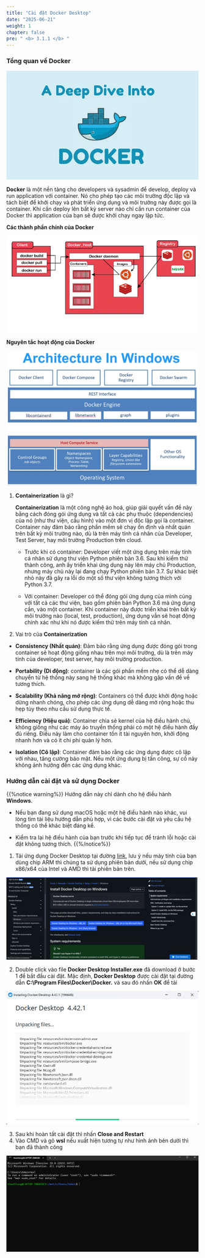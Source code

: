 ```yaml
---
title: "Cài đặt Docker Desktop"
date: "2025-06-21"
weight: 1
chapter: false
pre: " <b> 3.1.1 </b> "
---
```


### Tổng quan về Docker

![Docker](/images/3.Containerization/3.1/3.1.1/1.png)

**Docker** là một nền tảng cho developers và sysadmin để develop, deploy và run application với container. Nó cho phép tạo các môi trường độc lập và tách biệt để khởi chạy và phát triển ứng dụng và môi trường này được gọi là container. Khi cần deploy lên bất kỳ server nào chỉ cần run container của Docker thì application của bạn sẽ được khởi chạy ngay lập tức.

**Các thành phần chính của Docker**

![Docker](/images/3.Containerization/3.1/3.1.1/2.png)

**Nguyên tắc hoạt động của Docker**

![Docker](/images/3.Containerization/3.1/3.1.1/3.png)

1.  **Containerization** là gì?

    **Containerization** là một công nghệ ảo hoá, giúp giải quyết vấn đề này bằng cách đóng gói ứng dụng và tất cả các phụ thuộc (dependencies) của nó (như thư viện, cấu hình) vào một đơn vị độc lập gọi là container. Container này đảm bảo rằng phần mềm sẽ chạy ổn định và nhất quán trên bất kỳ môi trường nào, dù là trên máy tính cá nhân của Developer, Test Server, hay môi trường Production trên cloud.

    - Trước khi có container: Developer viết một ứng dụng trên máy tính cá nhân sử dụng thư viện Python phiên bản 3.6. Sau khi kiểm thử thành công, anh ấy triển khai ứng dụng này lên máy chủ Production, nhưng máy chủ này lại đang chạy Python phiên bản 3.7. Sự khác biệt nhỏ này đã gây ra lỗi do một số thư viện không tương thích với Python 3.7.

    - Với container: Developer có thể đóng gói ứng dụng của mình cùng với tất cả các thư viện, bao gồm phiên bản Python 3.6 mà ứng dụng cần, vào một container. Khi container này được triển khai trên bất kỳ môi trường nào (local, test, production), ứng dụng vẫn sẽ hoạt động chính xác như khi nó được kiểm thử trên máy tính cá nhân.

2.  Vai trò của **Containerization**

- **Consistency (Nhất quán)**: Đảm bảo rằng ứng dụng được đóng gói trong container sẽ hoạt động giống nhau trên mọi môi trường, dù là trên máy tính của developer, test server, hay môi trường production.

- **Portability (Di động)**: container là các gói phần mềm nhẹ có thể dễ dàng chuyển từ hệ thống này sang hệ thống khác mà không gặp vấn đề về tương thích.

- **Scalability (Khả năng mở rộng)**: Containers có thể được khởi động hoặc dừng nhanh chóng, cho phép các ứng dụng dễ dàng mở rộng hoặc thu hẹp tùy theo nhu cầu sử dụng thực tế.

- **Efficiency (Hiệu quả)**: Container chia sẻ kernel của hệ điều hành chủ, không giống như các máy ảo truyền thống phải có một hệ điều hành đầy đủ riêng. Điều này làm cho container tốn ít tài nguyên hơn, khởi động nhanh hơn và có ít chi phí quản lý hơn.

- **Isolation (Cô lập)**: Container đảm bảo rằng các ứng dụng được cô lập với nhau, tăng cường bảo mật. Nếu một ứng dụng bị tấn công, sự cố này không ảnh hưởng đến các ứng dụng khác.

### Hướng dẫn cài đặt và sử dụng Docker

{{%notice warning%}}
Hướng dẫn này chỉ dành cho hệ điều hành **Windows**.

- Nếu bạn đang sử dụng macOS hoặc một hệ điều hành nào khác, vui lòng tìm tài liệu hướng dẫn phù hợp, vì các bước cài đặt và yêu cầu hệ thống có thể khác biệt đáng kể.

- Kiểm tra lại hệ điều hành của bạn trước khi tiếp tục để tránh lỗi hoặc cài đặt không tương thích.
  {{%/notice%}}

1. Tải ứng dụng Docker Desktop tại đường [link](https://docs.docker.com/desktop/setup/install/windows-install/), lưu ý nếu máy tính của bạn dùng chip ARM thì chúng ta sử dụng phiên bản dưới, nếu sử dụng chip x86/x64 của Intel và AMD thì tải phiên bản trên.

![Docker](/images/3.Containerization/3.1/3.1.1/4.png)

2. Double click vào file **Docker Desktop Installer.exe** đã download ở bước 1 để bắt đầu cài đặt. Mặc định, **Docker Desktop** được cài đặt tại đường dẫn **C:\Program Files\Docker\Docker.** và sau đó nhấn **OK** để tải

![Docker](/images/3.Containerization/3.1/3.1.1/85.png)

3. Sau khi hoàn tất cài đặt thì nhấn **Close and Restart**
4. Vào CMD và gõ **wsl** nếu xuất hiện tương tự như hình ảnh bên dưới thì bạn đã thành công

![Docker](/images/3.Containerization/3.1/3.1.1/6.png)
